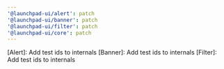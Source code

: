 ```yaml
---
'@launchpad-ui/alert': patch
'@launchpad-ui/banner': patch
'@launchpad-ui/filter': patch
'@launchpad-ui/core': patch
---
```


[Alert]: Add test ids to internals
[Banner]: Add test ids to internals
[Filter]: Add test ids to internals
